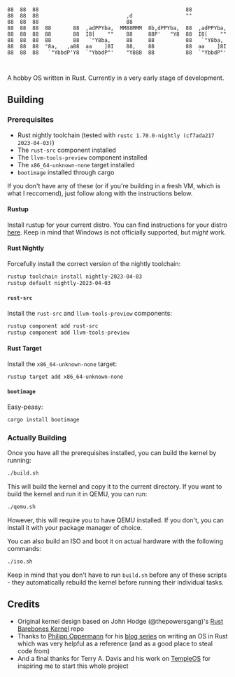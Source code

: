 ```

                                                                        
88  88  88                                               88             
88  88  88                            ,d                 ""             
88  88  88                            88                                
88  88  88  88       88  ,adPPYba,  MM88MMM  8b,dPPYba,  88  ,adPPYba,  
88  88  88  88       88  I8[    ""    88     88P'   "Y8  88  I8[    ""  
88  88  88  88       88   `"Y8ba,     88     88          88   `"Y8ba,   
88  88  88  "8a,   ,a88  aa    ]8I    88,    88          88  aa    ]8I  
88  88  88   `"YbbdP'Y8  `"YbbdP"'    "Y888  88          88  `"YbbdP"'  
                                                                        
                                                                        
```

A hobby OS written in Rust. Currently in a very early stage of development.

## Building

### Prerequisites

- Rust nightly toolchain (tested with `rustc 1.70.0-nightly (cf7ada217 2023-04-03)`)
- The `rust-src` component installed
- The `llvm-tools-preview` component installed
- The `x86_64-unknown-none` target installed
- `bootimage` installed through cargo

If you don't have any of these (or if you're building in a fresh VM, which is what I reccomend), just follow along with the instructions below.

#### Rustup

Install rustup for your current distro. You can find instructions for your distro [here](https://rustup.rs/). Keep in mind that Windows is not officially supported, but *might* work.

#### Rust Nightly

Forcefully install the correct version of the nightly toolchain:

```bash
rustup toolchain install nightly-2023-04-03
rustup default nightly-2023-04-03
```

#### `rust-src`

Install the `rust-src` and `llvm-tools-preview` components:

```bash
rustup component add rust-src
rustup component add llvm-tools-preview
```

#### Rust Target

Install the `x86_64-unknown-none` target:

```bash
rustup target add x86_64-unknown-none
```

#### `bootimage`

Easy-peasy:

```bash
cargo install bootimage
```

### Actually Building

Once you have all the prerequisites installed, you can build the kernel by running:

```bash
./build.sh
```

This will build the kernel and copy it to the current directory. If you want to build the kernel and run it in QEMU, you can run:

```bash
./qemu.sh
```

However, this will require you to have QEMU installed. If you don't, you can install it with your package manager of choice.

You can also build an ISO and boot it on actual hardware with the following commands:

```bash
./iso.sh
```

Keep in mind that you don't have to run `build.sh` before any of these scripts - they automatically rebuild the kernel before running their individual tasks.

## Credits

- Original kernel design based on John Hodge (@thepowersgang)'s [Rust Barebones Kernel](https://github.com/thepowersgang/rust-barebones-kernel) repo
- Thanks to [Philipp Oppermann](https://os.phil-opp.com/) for his [blog series](https://os.phil-opp.com/) on writing an OS in Rust which was very helpful as a reference (and as a good place to steal code from)
- And a final thanks for Terry A. Davis and his work on [TempleOS](https://templeos.org/) for inspiring me to start this whole project
